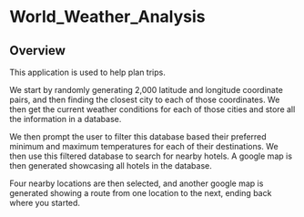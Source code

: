 # World_Weather_Analysis

## Overview
This application is used to help plan trips.

We start by randomly generating 2,000 latitude and longitude coordinate pairs, and then finding the closest city to each of those coordinates. We then get the current weather conditions for each of those cities and store all the information in a database.

We then prompt the user to filter this database based their preferred minimum and maximum temperatures for each of their destinations. We then use this filtered database to search for nearby hotels. A google map is then generated showcasing all hotels in the database.

Four nearby locations are then selected, and another google map is generated showing a route from one location to the next, ending back where you started.